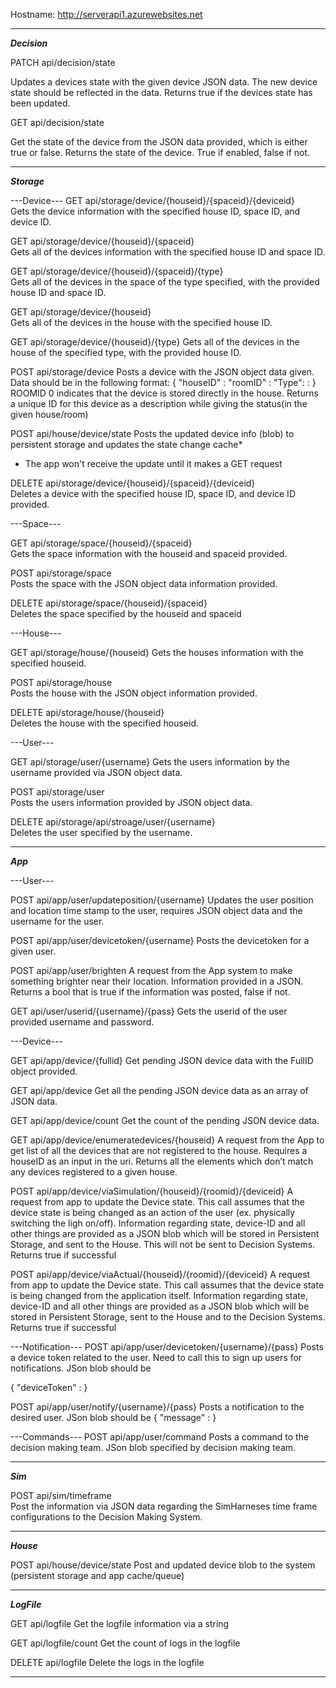 Hostname: http://serverapi1.azurewebsites.net

----------------------------------------------------------------------------------------------------------------------------

***Decision***

PATCH api/decision/state
<Param = JSON blob>
Updates a devices state with the given device JSON data. The new device state should be reflected in the data. 
Returns true if the devices state has been updated.

GET api/decision/state
<Param = JSON blob>
Get the state of the device from the JSON data provided, which is either true or false.
Returns the state of the device. True if enabled, false if not.

----------------------------------------------------------------------------------------------------------------------------

***Storage***

---Device---
GET api/storage/device/{houseid}/{spaceid}/{deviceid}	
Gets the device information with the specified house ID, space ID, and device ID.

GET api/storage/device/{houseid}/{spaceid}	
Gets all of the devices information with the specified house ID and space ID.

GET api/storage/device/{houseid}/{spaceid}/{type}	
Gets all of the devices in the space of the type specified, with the provided house ID and space ID.

GET api/storage/device/{houseid}	
Gets all of the devices in the house with the specified house ID.

GET api/storage/device/{houseid}/{type}	
Gets all of the devices in the house of the specified type, with the provided house ID.

POST api/storage/device	
Posts a device with the JSON object data given.
Data should be in the following format:
{
	"houseID" : <house-id>
	"roomID" : <room-id>
	"Type": <devicetype>
	<any other JSON blob you want to store>: <value>
}
ROOMID 0 indicates that the device is stored directly in the house.
Returns a unique ID for this device as a description while giving the status(in the given house/room)

POST api/house/device/state
Posts the updated device info (blob) to persistent storage and updates the state change cache*
* The app won't receive the update until it makes a GET request

DELETE api/storage/device/{houseid}/{spaceid}/{deviceid}	
Deletes a device with the specified house ID, space ID, and device ID provided.

---Space---

GET api/storage/space/{houseid}/{spaceid}	
Gets the space information with the houseid and spaceid provided.

POST api/storage/space	
Posts the space with the JSON object data information provided.

DELETE api/storage/space/{houseid}/{spaceid}	
Deletes the space specified by the houseid and spaceid

---House---

GET api/storage/house/{houseid}	
Gets the houses information with the specified houseid.

POST api/storage/house	
Posts the house with the JSON object information provided.

DELETE api/storage/house/{houseid}	
Deletes the house with the specified houseid.

---User---

GET api/storage/user/{username}	
Gets the users information by the username provided via JSON object data.

POST api/storage/user	
Posts the users information provided by JSON object data.

DELETE api/storage/api/stroage/user/{username}	
Deletes the user specified by the username.

------------------------------------------------------------------------------------------------------------------------

***App***

---User---

POST api/app/user/updateposition/{username}	
Updates the user position and location time stamp to the user, requires JSON object data and the username for the user.

POST api/app/user/devicetoken/{username}
Posts the devicetoken for a given user.

POST api/app/user/brighten
A request from the App system to make something brighter near their location. Information provided in a JSON.
Returns a bool that is true if the information was posted, false if not.

GET api/user/userid/{username}/{pass}
Gets the userid of the user provided username and password.


---Device---

GET api/app/device/{fullid}
Get pending JSON device data with the FullID object provided.

GET api/app/device
Get all the pending JSON device data as an array of JSON data.

GET api/app/device/count
Get the count of the pending JSON device data.

GET api/app/device/enumeratedevices/{houseid}
A request from the App to get list of all the devices that are not registered to the house.
Requires a houseID as an input in the uri.
Returns all the elements which don’t match any devices registered to a given house.

POST api/app/device/viaSimulation/{houseid}/{roomid}/{deviceid}
A request from app to update the Device state. This call assumes that the device state is being changed as an action of the user (ex. physically switching the ligh on/off). 
Information regarding state, device-ID and all other things are provided as a JSON blob which will be stored in Persistent Storage, and sent to the House. This will not be sent to Decision Systems.
Returns true if successful

POST api/app/device/viaActual/{houseid}/{roomid}/{deviceid}
A request from app to update the Device state. This call assumes that the device state is being changed from the application itself. Information regarding state, device-ID and all other things are provided as a JSON blob which will be stored in Persistent Storage, sent to the House and to the Decision Systems.
Returns true if successful


---Notification---
POST api/app/user/devicetoken/{username}/{pass}
Posts a device token related to the user. Need to call this to sign up users for notifications. JSon blob should be

{
	"deviceToken" : <device-token>
}

POST api/app/user/notify/{username}/{pass}
Posts a notification to the desired user. JSon blob should be 
{
	"message" : <message>
}

---Commands---
POST api/app/user/command
Posts a command to the decision making team. JSon blob specified by decision making team.

-------------------------------------------------------------------------------------------------------------------------

***Sim***

POST api/sim/timeframe	
Post the information via JSON data regarding the SimHarneses time frame configurations to the Decision Making System.

-------------------------------------------------------------------------------------------------------------------------

***House***

POST api/house/device/state
Post and updated device blob to the system (persistent storage and app cache/queue)

-------------------------------------------------------------------------------------------------------------------------

***LogFile***

GET api/logfile
Get the logfile information via a string

GET api/logfile/count
Get the count of logs in the logfile

DELETE api/logfile
Delete the logs in the logfile

---------------------------------------------------------------------------------------------------------------------------
